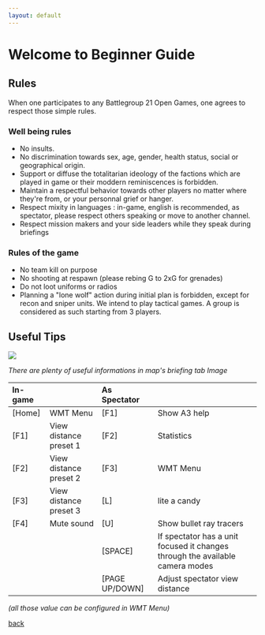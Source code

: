```yaml
---
layout: default
---
```


# Welcome to Beginner Guide


## Rules
When one participates to any Battlegroup 21 Open Games, one agrees to respect those simple rules.

### Well being rules
* No insults.
* No discrimination towards sex, age, gender, health status, social or geographical origin.
* Support or diffuse the totalitarian ideology of the factions which are played in game or their moddern reminiscences is forbidden.
* Maintain a respectful behavior towards other players no matter where they're from, or your personnal grief or hanger.
* Respect mixity in languages : in-game, english is recommended, as spectator, please respect others speaking or move to another channel.
* Respect mission makers and your side leaders while they speak during briefings

### Rules of the game
* No team kill on purpose
* No shooting at respawn (please rebing G to 2xG for grenades)
* Do not loot uniforms or radios
* Planning a "lone wolf" action during initial plan is forbidden, except for recon and sniper units. We intend to play tactical games. A group is considered as such starting from 3 players.


## Useful Tips
![](http://i.imgur.com/VTZn2eG.png)

*There are plenty of useful informations in map's briefing tab Image*

| In-game|                   | As Spectator |                |
|:--------|:-------------------------|:------|:-------------|  
| [Home] | WMT Menu                 | [F1]  | Show A3 help  |
| [F1]   | View distance preset 1   | [F2]  | Statistics  |
| [F2]   | View distance preset 2   | [F3]  | WMT Menu  |
| [F3]   | View distance preset 3   | [L]   | lite a candy  |
| [F4]   | Mute sound               | [U]   | Show bullet ray tracers  |
|    |                | [SPACE]   | If spectator has a unit focused it changes through the available camera modes  |
|    |                | [PAGE UP/DOWN]   | Adjust spectator view distance  |

*(all those value can be configured in WMT Menu)*

[back](./)
